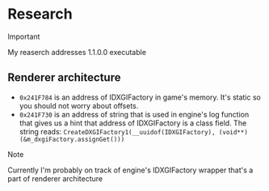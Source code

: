 # Research

> [!IMPORTANT]
> My reaserch addresses 1.1.0.0 executable

## Renderer architecture
- `0x241F784` is an address of IDXGIFactory in game's memory. It's static so you should not worry about offsets.
- `0x241F730` is an address of string that is used in engine's log function that gives us a hint that address of IDXGIFactory is a class field. The string reads: `CreateDXGIFactory1(__uuidof(IDXGIFactory), (void**)(&m_dxgiFactory.assignGet()))`

> [!NOTE]
> Currently I'm probably on track of engine's IDXGIFactory wrapper that's a part of renderer architecture